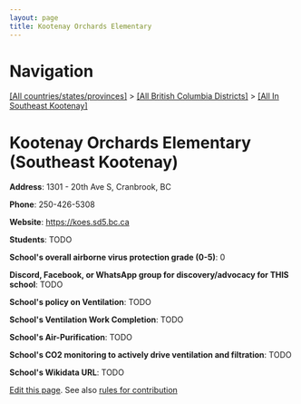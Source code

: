 ```yaml
---
layout: page
title: Kootenay Orchards Elementary
---
```

# Navigation

[[All countries/states/provinces]](../../..) > [[All British Columbia Districts]](../..) > [[All In Southeast Kootenay]](..)

# Kootenay Orchards Elementary (Southeast Kootenay)

**Address**: 1301 - 20th Ave S, Cranbrook, BC

**Phone**: 250-426-5308

**Website**: <https://koes.sd5.bc.ca>

**Students**: TODO

**School's overall airborne virus protection grade (0-5)**: 0

**Discord, Facebook, or WhatsApp group for discovery/advocacy for THIS school**: TODO

**School's policy on Ventilation**: TODO

**School's Ventilation Work Completion**: TODO

**School's Air-Purification**: TODO

**School's CO2 monitoring to actively drive ventilation and filtration**: TODO

**School's Wikidata URL**: TODO


[Edit this page](https://github.com/ventilate-schools/BC/edit/main/./Southeast_Kootenay/Kootenay_Orchards_Elementary.md). See also [rules for contribution](../../../contribution-rules/)